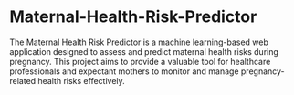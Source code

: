 # Maternal-Health-Risk-Predictor
The Maternal Health Risk Predictor is a machine learning-based web application designed to assess and predict maternal health risks during pregnancy. This project aims to provide a valuable tool for healthcare professionals and expectant mothers to monitor and manage pregnancy-related health risks effectively.
